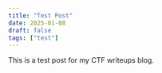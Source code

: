 ```yaml
---
title: "Test Post"
date: 2025-01-08
draft: false
tags: ["test"]
---
```


This is a test post for my CTF writeups blog.